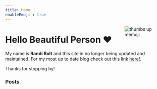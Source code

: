 ```yaml
---
title: Home
enableEmoji : true
---
```


[<img src="/./_index_files/memoji.PNG" style="max-width:25%;min-width:50px;float:right;" alt="thumbs up memoji" />](https://github.com/yihui/hugo-xmin)


# Hello Beautiful Person :heart:

My name is **Randi Bolt** and this site in no longer being updated and maintained. For my most up to date blog check out this link [here!](https://rbolt2.netlify.app/). 

Thanks for stopping by!

### Posts
